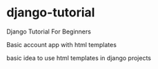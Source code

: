 # django-tutorial
Django Tutorial For Beginners

Basic account app with html templates

basic idea to use html templates in django projects